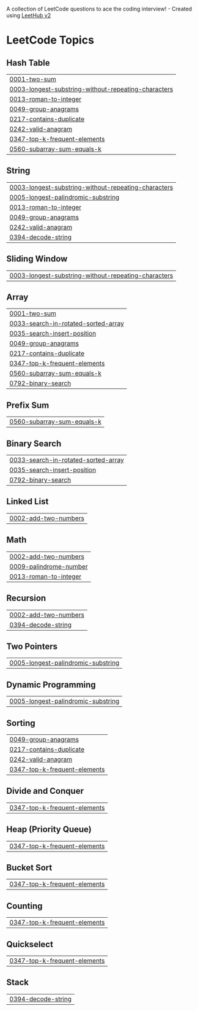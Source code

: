 A collection of LeetCode questions to ace the coding interview! - Created using [LeetHub v2](https://github.com/arunbhardwaj/LeetHub-2.0)
<!---LeetCode Topics Start-->
# LeetCode Topics
## Hash Table
|  |
| ------- |
| [0001-two-sum](https://github.com/2tzz/Leet-Log/tree/master/0001-two-sum) |
| [0003-longest-substring-without-repeating-characters](https://github.com/2tzz/Leet-Log/tree/master/0003-longest-substring-without-repeating-characters) |
| [0013-roman-to-integer](https://github.com/2tzz/Leet-Log/tree/master/0013-roman-to-integer) |
| [0049-group-anagrams](https://github.com/2tzz/Leet-Log/tree/master/0049-group-anagrams) |
| [0217-contains-duplicate](https://github.com/2tzz/Leet-Log/tree/master/0217-contains-duplicate) |
| [0242-valid-anagram](https://github.com/2tzz/Leet-Log/tree/master/0242-valid-anagram) |
| [0347-top-k-frequent-elements](https://github.com/2tzz/Leet-Log/tree/master/0347-top-k-frequent-elements) |
| [0560-subarray-sum-equals-k](https://github.com/2tzz/Leet-Log/tree/master/0560-subarray-sum-equals-k) |
## String
|  |
| ------- |
| [0003-longest-substring-without-repeating-characters](https://github.com/2tzz/Leet-Log/tree/master/0003-longest-substring-without-repeating-characters) |
| [0005-longest-palindromic-substring](https://github.com/2tzz/Leet-Log/tree/master/0005-longest-palindromic-substring) |
| [0013-roman-to-integer](https://github.com/2tzz/Leet-Log/tree/master/0013-roman-to-integer) |
| [0049-group-anagrams](https://github.com/2tzz/Leet-Log/tree/master/0049-group-anagrams) |
| [0242-valid-anagram](https://github.com/2tzz/Leet-Log/tree/master/0242-valid-anagram) |
| [0394-decode-string](https://github.com/2tzz/Leet-Log/tree/master/0394-decode-string) |
## Sliding Window
|  |
| ------- |
| [0003-longest-substring-without-repeating-characters](https://github.com/2tzz/Leet-Log/tree/master/0003-longest-substring-without-repeating-characters) |
## Array
|  |
| ------- |
| [0001-two-sum](https://github.com/2tzz/Leet-Log/tree/master/0001-two-sum) |
| [0033-search-in-rotated-sorted-array](https://github.com/2tzz/Leet-Log/tree/master/0033-search-in-rotated-sorted-array) |
| [0035-search-insert-position](https://github.com/2tzz/Leet-Log/tree/master/0035-search-insert-position) |
| [0049-group-anagrams](https://github.com/2tzz/Leet-Log/tree/master/0049-group-anagrams) |
| [0217-contains-duplicate](https://github.com/2tzz/Leet-Log/tree/master/0217-contains-duplicate) |
| [0347-top-k-frequent-elements](https://github.com/2tzz/Leet-Log/tree/master/0347-top-k-frequent-elements) |
| [0560-subarray-sum-equals-k](https://github.com/2tzz/Leet-Log/tree/master/0560-subarray-sum-equals-k) |
| [0792-binary-search](https://github.com/2tzz/Leet-Log/tree/master/0792-binary-search) |
## Prefix Sum
|  |
| ------- |
| [0560-subarray-sum-equals-k](https://github.com/2tzz/Leet-Log/tree/master/0560-subarray-sum-equals-k) |
## Binary Search
|  |
| ------- |
| [0033-search-in-rotated-sorted-array](https://github.com/2tzz/Leet-Log/tree/master/0033-search-in-rotated-sorted-array) |
| [0035-search-insert-position](https://github.com/2tzz/Leet-Log/tree/master/0035-search-insert-position) |
| [0792-binary-search](https://github.com/2tzz/Leet-Log/tree/master/0792-binary-search) |
## Linked List
|  |
| ------- |
| [0002-add-two-numbers](https://github.com/2tzz/Leet-Log/tree/master/0002-add-two-numbers) |
## Math
|  |
| ------- |
| [0002-add-two-numbers](https://github.com/2tzz/Leet-Log/tree/master/0002-add-two-numbers) |
| [0009-palindrome-number](https://github.com/2tzz/Leet-Log/tree/master/0009-palindrome-number) |
| [0013-roman-to-integer](https://github.com/2tzz/Leet-Log/tree/master/0013-roman-to-integer) |
## Recursion
|  |
| ------- |
| [0002-add-two-numbers](https://github.com/2tzz/Leet-Log/tree/master/0002-add-two-numbers) |
| [0394-decode-string](https://github.com/2tzz/Leet-Log/tree/master/0394-decode-string) |
## Two Pointers
|  |
| ------- |
| [0005-longest-palindromic-substring](https://github.com/2tzz/Leet-Log/tree/master/0005-longest-palindromic-substring) |
## Dynamic Programming
|  |
| ------- |
| [0005-longest-palindromic-substring](https://github.com/2tzz/Leet-Log/tree/master/0005-longest-palindromic-substring) |
## Sorting
|  |
| ------- |
| [0049-group-anagrams](https://github.com/2tzz/Leet-Log/tree/master/0049-group-anagrams) |
| [0217-contains-duplicate](https://github.com/2tzz/Leet-Log/tree/master/0217-contains-duplicate) |
| [0242-valid-anagram](https://github.com/2tzz/Leet-Log/tree/master/0242-valid-anagram) |
| [0347-top-k-frequent-elements](https://github.com/2tzz/Leet-Log/tree/master/0347-top-k-frequent-elements) |
## Divide and Conquer
|  |
| ------- |
| [0347-top-k-frequent-elements](https://github.com/2tzz/Leet-Log/tree/master/0347-top-k-frequent-elements) |
## Heap (Priority Queue)
|  |
| ------- |
| [0347-top-k-frequent-elements](https://github.com/2tzz/Leet-Log/tree/master/0347-top-k-frequent-elements) |
## Bucket Sort
|  |
| ------- |
| [0347-top-k-frequent-elements](https://github.com/2tzz/Leet-Log/tree/master/0347-top-k-frequent-elements) |
## Counting
|  |
| ------- |
| [0347-top-k-frequent-elements](https://github.com/2tzz/Leet-Log/tree/master/0347-top-k-frequent-elements) |
## Quickselect
|  |
| ------- |
| [0347-top-k-frequent-elements](https://github.com/2tzz/Leet-Log/tree/master/0347-top-k-frequent-elements) |
## Stack
|  |
| ------- |
| [0394-decode-string](https://github.com/2tzz/Leet-Log/tree/master/0394-decode-string) |
<!---LeetCode Topics End-->